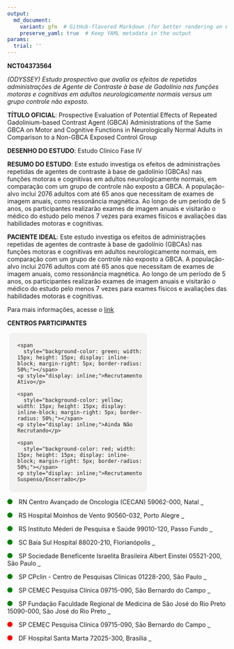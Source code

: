 ```yaml
---
output: 
  md_document:
    variant: gfm  # GitHub-flavored Markdown (for better rendering on GitHub)
    preserve_yaml: true  # Keep YAML metadata in the output
params:
  trial: ''
---
```


**NCT04373564**

*(ODYSSEY) Estudo prospectivo que avalia os efeitos de repetidas
administrações de Agente de Contraste à base de Gadolínio nas funções
motoras e cognitivas em adultos neurologicamente normais versus um grupo
controle não exposto.*

**TÍTULO OFICIAL**: Prospective Evaluation of Potential Effects of
Repeated Gadolinium-based Contrast Agent (GBCA) Administrations of the
Same GBCA on Motor and Cognitive Functions in Neurologically Normal
Adults in Comparison to a Non-GBCA Exposed Control Group

**DESENHO DO ESTUDO**: Estudo Clinico Fase IV

**RESUMO DO ESTUDO**: Este estudo investiga os efeitos de administrações
repetidas de agentes de contraste à base de gadolínio (GBCAs) nas
funções motoras e cognitivas em adultos neurologicamente normais, em
comparação com um grupo de controle não exposto a GBCA. A população-alvo
inclui 2076 adultos com até 65 anos que necessitam de exames de imagem
anuais, como ressonância magnética. Ao longo de um período de 5 anos, os
participantes realizarão exames de imagem anuais e visitarão o médico do
estudo pelo menos 7 vezes para exames físicos e avaliações das
habilidades motoras e cognitivas.

**PACIENTE IDEAL**: Este estudo investiga os efeitos de administrações
repetidas de agentes de contraste à base de gadolínio (GBCAs) nas
funções motoras e cognitivas em adultos neurologicamente normais, em
comparação com um grupo de controle não exposto a GBCA. A população-alvo
inclui 2076 adultos com até 65 anos que necessitam de exames de imagem
anuais, como ressonância magnética. Ao longo de um período de 5 anos, os
participantes realizarão exames de imagem anuais e visitarão o médico do
estudo pelo menos 7 vezes para exames físicos e avaliações das
habilidades motoras e cognitivas.

Para mais informações, acesse o
[link](https://clinicaltrials.gov/ct2/show/NCT04373564)

**CENTROS PARTICIPANTES**

<div style="margin-bottom: 8px; margin-left: 5px; padding: 8px; max-width: 300px; background-color: #f3f2f1; border-radius: 8px;">

<div style="margin-left: 10px;">

    <span 
      style="background-color: green; width: 15px; height: 15px; display: inline-block; margin-right: 5px; border-radius: 50%;"></span>
    <p style="display: inline;">Recrutamento Ativo</p>

</div>

<div style="margin-left: 10px;">

    <span 
      style="background-color: yellow; width: 15px; height: 15px; display: inline-block; margin-right: 5px; border-radius: 50%;"></span>
    <p style="display: inline;">Ainda Não Recrutando</p>

</div>

<div style="margin-left: 10px;">

    <span 
      style="background-color: red; width: 15px; height: 15px; display: inline-block; margin-right: 5px; border-radius: 50%;"></span>
    <p style="display: inline;">Recrutamento Suspenso/Encerrado</p>

</div>

</div>

<span style="display: inline-block; width: 12px; height: 12px; border-radius: 50%; margin-right: 10px; padding-bottom: 0px; background-color: green;"></span>
RN Centro Avançado de Oncologia (CECAN) 59062-000, Natal
<span style="color: #2E4A7F; text-decoration: none; font-weight: 500; font-size: 0.8">[REPORTAR
ERRO](https://flazar.shinyapps.io/formsapp?study_nct_id=NCT04373564&location_id=LIGANORTERIOGRANDENSECONTRAOCANCERNATALRIOGRANDEDONORTE59075740BRAZIL&location_full_name=Centro%20Avan%C3%A7ado%20de%20Oncologia%20%28CECAN%29%2C%2059062-000%2C%20Natal&form_type=Reportar%20Erro)</span>

<span style="display: inline-block; width: 12px; height: 12px; border-radius: 50%; margin-right: 10px; padding-bottom: 0px; background-color: green;"></span>
RS Hospital Moinhos de Vento 90560-032, Porto Alegre
<span style="color: #2E4A7F; text-decoration: none; font-weight: 500; font-size: 0.8">[REPORTAR
ERRO](https://flazar.shinyapps.io/formsapp?study_nct_id=NCT04373564&location_id=HOSPITALMOINHOSDEVENTOPORTOALEGRERS90035001BRAZIL&location_full_name=Hospital%20Moinhos%20de%20Vento%2C%2090560-032%2C%20Porto%20Alegre&form_type=Reportar%20Erro)</span>

<span style="display: inline-block; width: 12px; height: 12px; border-radius: 50%; margin-right: 10px; padding-bottom: 0px; background-color: green;"></span>
RS Instituto Méderi de Pesquisa e Saúde 99010-120, Passo Fundo
<span style="color: #2E4A7F; text-decoration: none; font-weight: 500; font-size: 0.8">[REPORTAR
ERRO](https://flazar.shinyapps.io/formsapp?study_nct_id=NCT04373564&location_id=INSTITUTOMEDERIDEPESQUISAESAUDEPASSOFUNDORS99010120BRAZIL&location_full_name=Instituto%20M%C3%A9deri%20de%20Pesquisa%20e%20Sa%C3%BAde%2C%2099010-120%2C%20Passo%20Fundo&form_type=Reportar%20Erro)</span>

<span style="display: inline-block; width: 12px; height: 12px; border-radius: 50%; margin-right: 10px; padding-bottom: 0px; background-color: green;"></span>
SC Baía Sul Hospital 88020-210, Florianópolis
<span style="color: #2E4A7F; text-decoration: none; font-weight: 500; font-size: 0.8">[REPORTAR
ERRO](https://flazar.shinyapps.io/formsapp?study_nct_id=NCT04373564&location_id=INSTITUTOBAIASULDEENSINOEPESQUISAIEPFLORIANOPOLISSANTACATARINA88020210BRAZIL&location_full_name=Ba%C3%ADa%20Sul%20Hospital%2C%2088020-210%2C%20Florian%C3%B3polis&form_type=Reportar%20Erro)</span>

<span style="display: inline-block; width: 12px; height: 12px; border-radius: 50%; margin-right: 10px; padding-bottom: 0px; background-color: green;"></span>
SP Sociedade Beneficente Israelita Brasileira Albert Einstei 05521-200,
São Paulo
<span style="color: #2E4A7F; text-decoration: none; font-weight: 500; font-size: 0.8">[REPORTAR
ERRO](https://flazar.shinyapps.io/formsapp?study_nct_id=NCT04373564&location_id=ALBERTEINSTEINSOCIEDADEBENEFICENTEISRAELITABRASILEIRASAOPAULOSP05652000BRAZIL&location_full_name=Sociedade%20Beneficente%20Israelita%20Brasileira%20Albert%20Einstei%2C%2005521-200%2C%20S%C3%A3o%20Paulo&form_type=Reportar%20Erro)</span>

<span style="display: inline-block; width: 12px; height: 12px; border-radius: 50%; margin-right: 10px; padding-bottom: 0px; background-color: green;"></span>
SP CPclin - Centro de Pesquisas Clinicas 01228-200, São Paulo
<span style="color: #2E4A7F; text-decoration: none; font-weight: 500; font-size: 0.8">[REPORTAR
ERRO](https://flazar.shinyapps.io/formsapp?study_nct_id=NCT04373564&location_id=CPCLINCENTRODEPESQUISASCLINICASLTDASAOPAULOSP01228200BRAZIL&location_full_name=CPclin%20-%20Centro%20de%20Pesquisas%20Clinicas%2C%2001228-200%2C%20S%C3%A3o%20Paulo&form_type=Reportar%20Erro)</span>

<span style="display: inline-block; width: 12px; height: 12px; border-radius: 50%; margin-right: 10px; padding-bottom: 0px; background-color: green;"></span>
SP CEMEC Pesquisa Clínica 09715-090, São Bernardo do Campo
<span style="color: #2E4A7F; text-decoration: none; font-weight: 500; font-size: 0.8">[REPORTAR
ERRO](https://flazar.shinyapps.io/formsapp?study_nct_id=NCT04373564&location_id=CEMECONCOLOGICASAOBERNARDODOCAMPOSAOPAULO09715090BRAZIL&location_full_name=CEMEC%20Pesquisa%20Cl%C3%ADnica%2C%2009715-090%2C%20S%C3%A3o%20Bernardo%20do%20Campo&form_type=Reportar%20Erro)</span>

<span style="display: inline-block; width: 12px; height: 12px; border-radius: 50%; margin-right: 10px; padding-bottom: 0px; background-color: green;"></span>
SP Fundação Faculdade Regional de Medicina de São José do Rio Preto
15090-000, São José do Rio Preto
<span style="color: #2E4A7F; text-decoration: none; font-weight: 500; font-size: 0.8">[REPORTAR
ERRO](https://flazar.shinyapps.io/formsapp?study_nct_id=NCT04373564&location_id=FUNDACAOFACULDADEREGIONALDEMEDICINADESAOJOSEDORIOPRETOSAOJOSEDORIOPRETOSP15090000BRAZIL&location_full_name=Funda%C3%A7%C3%A3o%20Faculdade%20Regional%20de%20Medicina%20de%20S%C3%A3o%20Jos%C3%A9%20do%20Rio%20Preto%2C%2015090-000%2C%20S%C3%A3o%20Jos%C3%A9%20do%20Rio%20Preto&form_type=Reportar%20Erro)</span>

<span style="display: inline-block; width: 12px; height: 12px; border-radius: 50%; margin-right: 10px; padding-bottom: 0px; background-color: red;"></span>
SP CEMEC Pesquisa Clínica 09715-090, São Bernardo do Campo
<span style="color: #2E4A7F; text-decoration: none; font-weight: 500; font-size: 0.8">[REPORTAR
ERRO](https://flazar.shinyapps.io/formsapp?study_nct_id=NCT04373564&location_id=CEMECONCOLOGICASAOBERNARDODOCAMPOBRAZIL&location_full_name=CEMEC%20Pesquisa%20Cl%C3%ADnica%2C%2009715-090%2C%20S%C3%A3o%20Bernardo%20do%20Campo&form_type=Reportar%20Erro)</span>

<span style="display: inline-block; width: 12px; height: 12px; border-radius: 50%; margin-right: 10px; padding-bottom: 0px; background-color: red;"></span>
DF Hospital Santa Marta 72025-300, Brasília
<span style="color: #2E4A7F; text-decoration: none; font-weight: 500; font-size: 0.8">[REPORTAR
ERRO](https://flazar.shinyapps.io/formsapp?study_nct_id=NCT04373564&location_id=HOSPITALSANTAMARTATAGUATINGADISTRITOFEDERAL72025110BRAZIL&location_full_name=Hospital%20Santa%20Marta%2C%2072025-300%2C%20Bras%C3%ADlia&form_type=Reportar%20Erro)</span>
